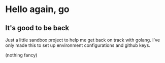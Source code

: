 # Hello again, go

## It's good to be back

Just a little sandbox project to help me get back on track with golang.
I've only made this to set up environment configurations and github keys.

(nothing fancy)

